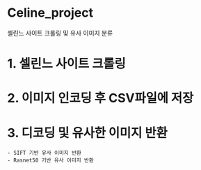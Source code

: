# Celine_project
셀린느 사이트 크롤링 및 유사 이미지 분류

# 1. 셀린느 사이트 크롤링
# 2. 이미지 인코딩 후 CSV파일에 저장
# 3. 디코딩 및 유사한 이미지 반환
    - SIFT 기반 유사 이미지 반환
    - Rasnet50 기반 유사 이미지 반환


    
